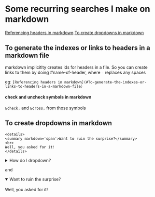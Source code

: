 # Some recurring searches I make on markdown
[Referencing headers in markdown](#to-generate-the-indexes-or-links-to-headers-in-a-markdown-file)
[To create dropdowns in markdown](#to-create-dropdowns-in-markdown)

## To generate the indexes or links to headers in a markdown file

markdown implicitlty creates ids for headers in a file. So you can create links to them by doing #name-of-header, where `-` replaces any spaces


eg: `[Referencing headers in markdown](#To-generate-the-indexes-or-links-to-headers-in-a-markdown-file)`

#### check and uncheck symbols in markdown
`&check;` and `&cross;` from those symbols

## To create dropdowns in markdown

```
<details>
<summary markdown='span'>Want to ruin the surprise?</summary>
<br>
Well, you asked for it!
</details>
```

<details>
<summary markdown='span'>How do I dropdown?</summary>
<br>
This is how you dropdown.
</details>

and 

<details open>
<summary markdown='span'>Want to ruin the surprise?</summary>
<br>
Well, you asked for it!
</details>